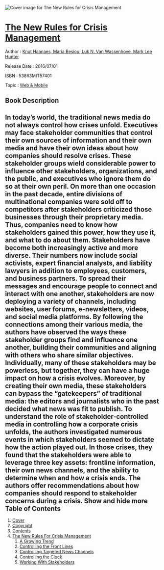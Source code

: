 ![Cover image for The New Rules for Crisis Management](https://imgdetail.ebookreading.net/cover/cover/web_mobile/EB53863MIT57401.jpg)

[The New Rules for Crisis Management](https://ebookreading.net/view/book/The+New+Rules+for+Crisis+Management-EB53863MIT57401_1.html "The New Rules for Crisis Management")
====================================================================================================================

Author : [Knut Haanaes](https://ebookreading.net/search/author/Knut+Haanaes),[ Maria Besiou](https://ebookreading.net/search/author/+Maria+Besiou),[ Luk N. Van Wassenhove](https://ebookreading.net/search/author/+Luk+N.+Van+Wassenhove),[ Mark Lee Hunter](https://ebookreading.net/search/author/+Mark+Lee+Hunter)

Release Date : 2016/07/01

ISBN : 53863MIT57401

Topic : [Web & Mobile](https://ebookreading.net/search/category/web-mobile)

Book Description
-----------------

 In today&#8217;s world, the traditional news media do not always control how crises unfold. Executives may face stakeholder communities that control their own sources of information and their own media and have their own ideas about how companies should resolve crises. These stakeholder groups wield considerable power to influence other stakeholders, organizations, and the public, and executives who ignore them do so at their own peril. On more than one occasion in the past decade, entire divisions of multinational companies were sold off to competitors after stakeholders criticized those businesses through their proprietary media. Thus, companies need to know how stakeholders gained this power, how they use it, and what to do about them.  Stakeholders have become both increasingly active and more diverse. Their numbers now include social activists, expert financial analysts, and liability lawyers in addition to employees, customers, and business partners. To spread their messages and encourage people to connect and interact with one another, stakeholders are now deploying a variety of channels, including websites, user forums, e-newsletters, videos, and social media platforms. By following the connections among their various media, the authors have observed the ways these stakeholder groups find and influence one another, building their communities and aligning with others who share similar objectives. Individually, many of these stakeholders may be powerless, but together, they can have a huge impact on how a crisis evolves. Moreover, by creating their own media, these stakeholders can bypass the &#8220;gatekeepers&#8221; of traditional media: the editors and journalists who in the past decided what news was fit to publish.   To understand the role of stakeholder-controlled media in controlling how a corporate crisis unfolds, the authors investigated numerous events in which stakeholders seemed to dictate how the action played out. In those crises, they found that the stakeholders were able to leverage three key assets: frontline information, their own news channels, and the ability to determine when and how a crisis ends. The authors offer recommendations about how companies should respond to stakeholder concerns during a crisis.        Show and hide more                
Table of Contents
-----------------

1. [Cover](https://ebookreading.net/view/book/The+New+Rules+for+Crisis+Management-EB53863MIT57401_1.html)
1. [Copyright](https://ebookreading.net/view/book/The+New+Rules+for+Crisis+Management-EB53863MIT57401_4.html)
1. [Contents](https://ebookreading.net/view/book/The+New+Rules+for+Crisis+Management-EB53863MIT57401_2.html)
1. [The New Rules For Crisis Management](https://ebookreading.net/view/book/The+New+Rules+for+Crisis+Management-EB53863MIT57401_3.html#h1-1)
    1. [A Growing Trend](https://ebookreading.net/view/book/The+New+Rules+for+Crisis+Management-EB53863MIT57401_3.html#h2-1)
    1. [Controlling the Front Lines](https://ebookreading.net/view/book/The+New+Rules+for+Crisis+Management-EB53863MIT57401_3.html#h2-2)
    1. [Controlling Targeted News Channels](https://ebookreading.net/view/book/The+New+Rules+for+Crisis+Management-EB53863MIT57401_3.html#h2-3)
    1. [Controlling the Clock](https://ebookreading.net/view/book/The+New+Rules+for+Crisis+Management-EB53863MIT57401_3.html#h2-4)
    1. [Working With Stakeholders](https://ebookreading.net/view/book/The+New+Rules+for+Crisis+Management-EB53863MIT57401_3.html#h2-5)
